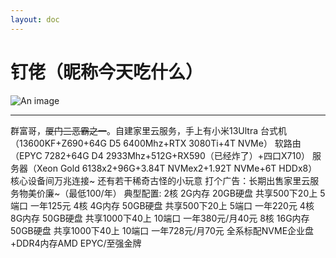 ```yaml
---
layout: doc
---
```

# 钉佬（昵称今天吃什么）
![An image](http://q1.qlogo.cn/g?b=qq&nk=3363880992&s=160)
_________________
群富哥，~~厦门三恶霸之一~~。自建家里云服务，手上有小米13Ultra
台式机（13600KF+Z690+64G D5 6400Mhz+RTX 3080Ti+4T NVMe）
软路由（EPYC 7282+64G D4 2933Mhz+512G+RX590（已经炸了）+四口X710）
服务器（Xeon Gold 6138x2+96G+3.84T NVMex2+1.92T NVMe+6T HDDx8）
核心设备间万兆连接~
还有若干稀奇古怪的小玩意
打个广告：长期出售家里云服务物美价廉~（最低100/年）
典型配置: 2核 2G内存 20GB硬盘 共享500下20上 5端口 一年125元
4核 4G内存 50GB硬盘 共享500下20上 5端口 一年220元
4核 8G内存 50GB硬盘 共享1000下40上 10端口 一年380元/月40元
8核 16G内存 50GB硬盘 共享1000下40上 10端口 一年728元/月70元
全系标配NVME企业盘+DDR4内存AMD EPYC/至强金牌
